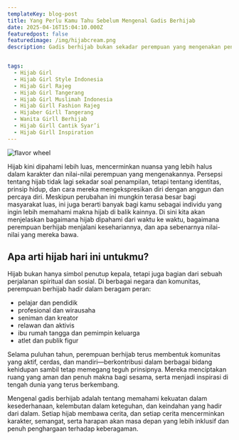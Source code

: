 ```yaml
---
templateKey: blog-post
title: Yang Perlu Kamu Tahu Sebelum Mengenal Gadis Berhijab
date: 2025-04-16T15:04:10.000Z
featuredpost: false
featuredimage: /img/hijabcream.png
description: Gadis berhijab bukan sekadar perempuan yang mengenakan penutup kepala,tapi merepresentasikan nilai, keyakinan, dan pilihan hidup yang kuat. Dalam kehidupan sehari-hari, banyak dari mereka dikenal karena kelembutan sikap dan keteguhan prinsip yang jarang terlihat secara mencolok, namun meninggalkan kesan mendalam. Dalam beberapa dekade terakhir, citra gadis berhijab mulai dikenal lebih luas dan diapresiasi sebagai simbol kekuatan yang dibalut dalam kesederhanaan.


tags:
  - Hijab Girl
  - Hijab Girl Style Indonesia
  - Hijab Girl Rajeg
  - Hijab Girl Tangerang
  - Hijab Girl Muslimah Indonesia
  - Hijab Girll Fashion Rajeg
  - Hijaber Girll Tangerang
  - Wanita Girll Berhijab
  - Hijab Girll Cantik Syar’i
  - Hijab Girll Inspiration 
---
```

![flavor wheel](/img/hijabcream.png)

Hijab kini dipahami lebih luas, mencerminkan nuansa yang lebih halus dalam karakter dan nilai-nilai perempuan yang mengenakannya. Persepsi tentang hijab tidak lagi sekadar soal penampilan, tetapi tentang identitas, prinsip hidup, dan cara mereka mengekspresikan diri dengan anggun dan percaya diri.
Meskipun perubahan ini mungkin terasa besar bagi masyarakat luas, ini juga berarti banyak bagi kamu sebagai individu yang ingin lebih memahami makna hijab di balik kainnya. Di sini kita akan menjelaskan bagaimana hijab dipahami dari waktu ke waktu, bagaimana perempuan berhijab menjalani kesehariannya, dan apa sebenarnya nilai-nilai yang mereka bawa.

## Apa arti hijab hari ini untukmu?
Hijab bukan hanya simbol penutup kepala, tetapi juga bagian dari sebuah perjalanan spiritual dan sosial. Di berbagai negara dan komunitas, perempuan berhijab hadir dalam beragam peran:

* pelajar dan pendidik
* profesional dan wirausaha
* seniman dan kreator
* relawan dan aktivis
* ibu rumah tangga dan pemimpin keluarga
* atlet dan publik figur

Selama puluhan tahun, perempuan berhijab terus membentuk komunitas yang aktif, cerdas, dan mandiri—berkontribusi dalam berbagai bidang kehidupan sambil tetap memegang teguh prinsipnya. Mereka menciptakan ruang yang aman dan penuh makna bagi sesama, serta menjadi inspirasi di tengah dunia yang terus berkembang.

Mengenal gadis berhijab adalah tentang memahami kekuatan dalam kesederhanaan, kelembutan dalam keteguhan, dan keindahan yang hadir dari dalam. Setiap hijab membawa cerita, dan setiap cerita mencerminkan karakter, semangat, serta harapan akan masa depan yang lebih inklusif dan penuh penghargaan terhadap keberagaman.
